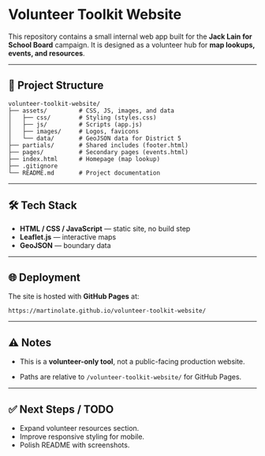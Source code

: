 # Volunteer Toolkit Website

This repository contains a small internal web app built for the **Jack Lain for School Board** campaign. It is designed as a volunteer hub for **map lookups, events, and resources**.

---

## 📂 Project Structure

```
volunteer-toolkit-website/
├── assets/         # CSS, JS, images, and data
│   ├── css/        # Styling (styles.css)
│   ├── js/         # Scripts (app.js)
│   ├── images/     # Logos, favicons
│   └── data/       # GeoJSON data for District 5
├── partials/       # Shared includes (footer.html)
├── pages/          # Secondary pages (events.html)
├── index.html      # Homepage (map lookup)
├── .gitignore      
└── README.md       # Project documentation
```

---

## 🛠 Tech Stack

- **HTML / CSS / JavaScript** — static site, no build step
- **Leaflet.js** — interactive maps
- **GeoJSON** — boundary data

---

## 🌐 Deployment

The site is hosted with **GitHub Pages** at:

```
https://martinolate.github.io/volunteer-toolkit-website/
```

---

## ⚠️ Notes

- This is a **volunteer-only tool**, not a public-facing production website.

- Paths are relative to `/volunteer-toolkit-website/` for GitHub Pages.

---

## ✅ Next Steps / TODO

- Expand volunteer resources section.
- Improve responsive styling for mobile.
- Polish README with screenshots.

